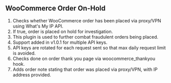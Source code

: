 ## WooCommerce Order On-Hold

1. Checks whether WooCommerce order has been placed via proxy/VPN using What's My IP API. 
2. If true, order is placed on hold for investigation. 
3. This plugin is used to further combat fraudulent orders being placed.
4. Support added in v1.0.1 for multiple API keys. 
5. API keys are rotated for each request sent so that max daily request limit is avoided.
6. Checks done on order thank you page via woocommerce_thankyou hook.
7. Adds order note stating that order was placed via proxy/VPN, with IP address provided.